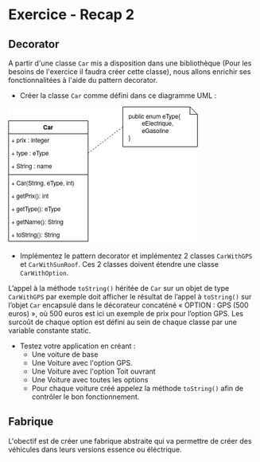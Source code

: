 # Exercice - Recap 2

## Decorator

A partir d'une classe ```Car``` mis a disposition dans une bibliothèque (Pour les besoins de l'exercice il faudra créer cette classe), nous allons enrichir ses fonctionnalitées à l'aide du pattern decorator.

* Créer la classe ```Car``` comme défini dans ce diagramme UML :

![Car](img/car.png)

* Implémentez le pattern decorator et implémentez 2 classes ```CarWithGPS``` et ```CarWithSunRoof```. Ces 2 classes doivent étendre une classe ```CarWithOption```.

L’appel à la méthode ```toString()``` héritée de ```Car``` sur un objet de type ```CarWithGPS``` par exemple doit afficher le résultat de l’appel à ```toString()``` sur l’objet ```Car``` encapsulé dans le décorateur concaténé « OPTION : GPS (500 euros) », où 500 euros est ici un exemple de prix pour l’option GPS. Les surcoût de chaque option est défini au sein de chaque classe par une variable constante static.

* Testez votre application en créant :
  * Une voiture de base
  * Une Voiture avec l'option GPS.
  * Une Voiture avec l'option Toit ouvrant
  * Une Voiture avec toutes les options
  * Pour chaque voiture créé appelez la méthode ```toString()``` afin de contrôler le bon fonctionnement.

## Fabrique

L'obectif est de créer une fabrique abstraite qui va permettre de créer des véhicules dans leurs versions essence ou éléctrique.
